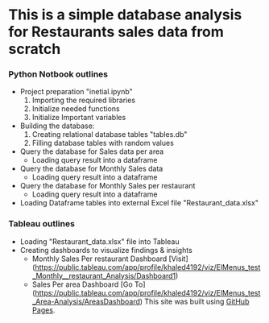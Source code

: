 # This is a simple database analysis for Restaurants sales data from scratch

### Python Notbook outlines

* Project preparation "inetial.ipynb"
    1. Importing the required libraries
    2. Initialize needed functions
    3. Initialize Important variables
* Building the database:
    1. Creating relational database tables "tables.db"
    2. Filling database tables with random values
* Query the database for Sales data per area
    - Loading query result into a dataframe
* Query the database for Monthly Sales data
    - Loading query result into a dataframe
* Query the database for Monthly Sales per restaurant
    - Loading query result into a dataframe
* Loading Dataframe tables into external Excel file "Restaurant_data.xlsx"

### Tableau outlines

* Loading "Restaurant_data.xlsx" file into Tableau
* Creating dashboards to visualize findings & insights
    - Monthly Sales Per restaurant Dashboard [Visit] (https://public.tableau.com/app/profile/khaled4192/viz/ElMenus_test_Monthly__restaurant_Analysis/Dashboard1)
    - Sales Per area Dashboard [Go To] (https://public.tableau.com/app/profile/khaled4192/viz/ElMenus_test_Area-Analysis/AreasDashboard)
This site was built using [GitHub Pages](https://pages.github.com/).
